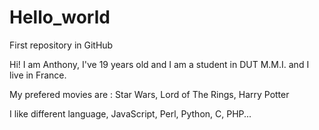 # Hello_world
First repository in GitHub


Hi! I am Anthony, I've 19 years old and I am a student in DUT M.M.I. and I live in France.

My prefered movies are : Star Wars, Lord of The Rings, Harry Potter

I like different language, JavaScript, Perl, Python, C, PHP...


